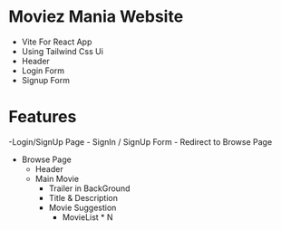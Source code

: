 # Moviez Mania Website

- Vite For React App 
- Using Tailwind Css Ui
- Header
- Login Form
- Signup Form



# Features
-Login/SignUp Page
    - SignIn / SignUp Form
    - Redirect to Browse Page

- Browse Page 
    - Header
    - Main Movie
        - Trailer in BackGround
        - Title & Description
        - Movie Suggestion 
            - MovieList * N 

